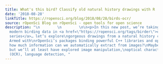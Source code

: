 ```yaml
---
title: What's this bird? Classify old natural history drawings with R
date: '2018-08-28'
linkTitle: https://ropensci.org/blog/2018/08/28/birds-ocr/
source: rOpenSci Blog on rOpenSci - open tools for open science
description: "\n        \n        \n\n<p>In this new post, we’re taking a break from
  modern birding data in <a href=\"https://ropensci.org/tags/birder\">our\nbirder’s
  series</a>… let’s explore\ngorgeous drawings from a natural history collection!
  Armed with\nrOpenSci’s packages binding powerful C++ libraries and open taxonomy\ndata,
  how much information can we automatically extract from images?\nMaybe not much,
  but we’ll at least have explored image manipulation,\noptical character recognition
  (OCR), language detection, "
---
```

